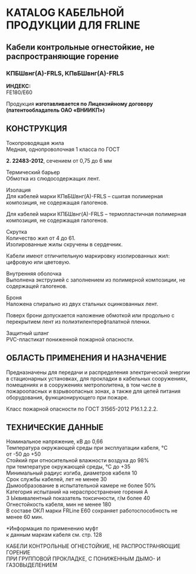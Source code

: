# КATALOG КАБЕЛЬНОЙ ПРОДУКЦИИ ДЛЯ FRLINE

## Кабели контрольные огнестойкие, не распространяющие горение  
### КПБШвнг(А)-FRLS, КПвБШвнг(А)-FRLS  

**ИНДЕКС:**  
FE180/Е60  

Продукция **изготавливается по Лицензийному договору (патентообладатель ОАО «ВНИИКП»)**  

## КОНСТРУКЦИЯ  
Токопроводящая жила  
Медная, однопроволочная 1 класса по ГОСТ  

**2. 22483-2012**, сечением от 0,75 до 6 мм  

Термический барьер  
Обмотка из слюдосодержащих лент. 

Изолация  
Для кабелей марки КПвБШвнг(А)-FRLS – 
сшитая полимерная композиция, не содержащая галогенов.

Для кабелей марки КПБШвнг(А)-FRLS – 
термопластичная полимерная композиция, не содержащая галогенов.

Скрутка  
Количество жил от 4 до 61.   
Изолированные жилы скручены в сердечник.   

Кабели имеют отличительную маркировку изолированных жил: цифровую или цветовую.  

Внутренняя оболочка  
Выполнена экструзией с заполнением из полимерной композиции, не содержащей галогенов.  

Броня  
Наложена спирально из двух стальных оцинкованных лент.  

Поверх брони допускается наложение обмоткой или продольно с перекрытием лент из полиэтилентерефталатной пленки.  

Защитный шланг  
PVC-пластикат пониженной пожарной опасности.  

## ОБЛАСТЬ ПРИМЕНЕНИЯ И НАЗНАЧЕНИЕ  
Предназначены для передачи и распределения электрической энергии в стационарных установках, для прокладки в кабельных сооружениях, помещениях и в сооружениях метрополитена, в том числе в пожароопасных и взрывоопасных зонах, а также для цепей питания оборудования, функционирующего при пожаре.  

Класс пожарной опасности по ГОСТ 31565-2012 P1б.1.2.2.2.  

## ТЕХНИЧЕСКИЕ ДАННЫЕ  
Номинальное напряжение, кВ до 0,66  
Температура окружающей среды при эксплуатации кабеля, °C  
от -50 до +50  
Стойкий при относительной влажности воздуха до 98%  
при температуре окружающей среды, °C до +35  
Минимальный радиус изгиба, диаметров кабеля 10  
Срок службы кабелей, лет не менее 30  
Дымообразование в испытательной камере не более 50%  
Категория испытаний на нераспространение горения A  
3 Ыквивалентный показатель токсичности, г/м более 40  
Огнестойкость кабеля, мин не менее 180  
В составе ОКЛ марки FRLine E60 сохраняет работоспособность не менее 60 мин.  

*Информация по применению муфт  
к данным маркам кабеля см. стр. 128  

КАБЕЛИ КОНТРОЛЬНЫЕ ОГНЕСТОЙКИЕ, НЕ РАСПРОСТРАНЯЮЩИЕ ГОРЕНИЕ  
ПРИ ГРУППОВОЙ ПРОКЛАДКЕ, С ПОНИЖЕННЫМ ДЫМО- И ГАЗОВЫДЕЛЕНИЕМ  